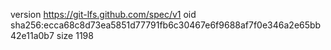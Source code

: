 version https://git-lfs.github.com/spec/v1
oid sha256:ecca68c8d73ea5851d77791fb6c30467e6f9688af7f0e346a2e65bb42e11a0b7
size 1198
